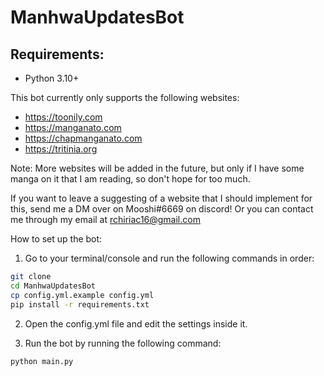 # ManhwaUpdatesBot

## Requirements:

- Python 3.10+

This bot currently only supports the following websites:

- https://toonily.com
- https://manganato.com
- https://chapmanganato.com
- https://tritinia.org

Note: More websites will be added in the future, but only if I have some manga on it that I am reading, so don't hope for too much.

If you want to leave a suggesting of a website that I should implement for this, send me a DM over on Mooshi#6669 on discord!
Or you can contact me through my email at rchiriac16@gmail.com

How to set up the bot:

1. Go to your terminal/console and run the following commands in order:

```bash
git clone
cd ManhwaUpdatesBot
cp config.yml.example config.yml
pip install -r requirements.txt
```

2. Open the config.yml file and edit the settings inside it.

3. Run the bot by running the following command:

```bash
python main.py
```
